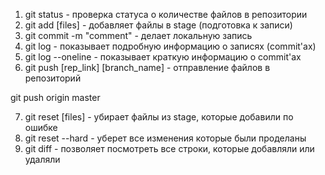 1. git status - проверка статуса о количестве файлов в репозитории
2. git add [files] - добавляет файлы в stage (подготовка к записи)
3. git commit -m "comment" - делает локальную запись
4. git log - показывает подробную информацию о записях (commit'ах)
5. git log --oneline - показывает краткую информацию о  commit'ах
6. git push [rep_link] [branch_name] - отправление файлов в репозиторий

git push origin master

7. git reset [files] - убирает файлы из stage, которые добавили по ошибке
8. git reset --hard - уберет все изменения которые были проделаны
9. git diff - позволяет посмотреть все строки, которые добавляли или удаляли